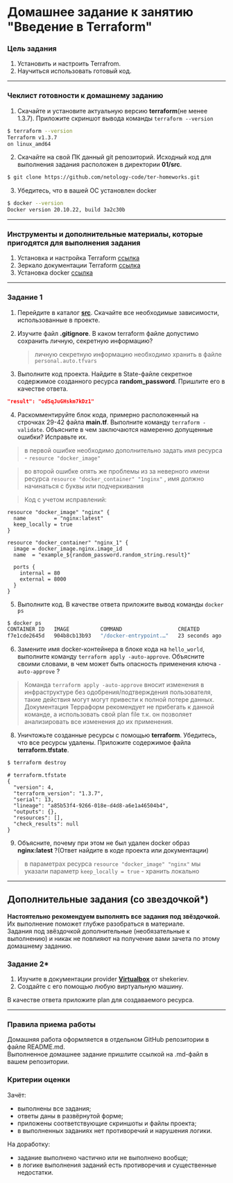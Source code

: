 # Домашнее задание к занятию "Введение в Terraform"

### Цель задания

1. Установить и настроить Terrafrom.
2. Научиться использовать готовый код.

------

### Чеклист готовности к домашнему заданию

1. Скачайте и установите актуальную версию **terraform**(не менее 1.3.7). Приложите скриншот вывода команды ```terraform --version```
```bash
$ terraform --version
Terraform v1.3.7
on linux_amd64
```

2. Скачайте на свой ПК данный git репозиторий. Исходный код для выполнения задания расположен в директории **01/src**.
```bash
$ git clone https://github.com/netology-code/ter-homeworks.git
```

3. Убедитесь, что в вашей ОС установлен docker
```bash
$ docker --version
Docker version 20.10.22, build 3a2c30b
```

------

### Инструменты и дополнительные материалы, которые пригодятся для выполнения задания

1. Установка и настройка Terraform  [ссылка](https://cloud.yandex.ru/docs/tutorials/infrastructure-management/terraform-quickstart#from-yc-mirror)
2. Зеркало документации Terraform  [ссылка](https://registry.tfpla.net/browse/providers) 
3. Установка docker [ссылка](https://docs.docker.com/engine/install/ubuntu/) 
------

### Задание 1

1. Перейдите в каталог [**src**](https://github.com/netology-code/ter-homeworks/tree/main/01/src). Скачайте все необходимые зависимости, использованные в проекте. 
2. Изучите файл **.gitignore**. В каком terraform файле допустимо сохранить личную, секретную информацию?
   > личную секретную информацию необходимо хранить в файле ```personal.auto.tfvars```

3. Выполните код проекта. Найдите  в State-файле секретное содержимое созданного ресурса **random_password**. Пришлите его в качестве ответа.
```json
"result": "odSqJuGHskm7kDz1"
```

4. Раскомментируйте блок кода, примерно расположенный на строчках 29-42 файла **main.tf**.
Выполните команду ```terraform -validate```. Объясните в чем заключаются намеренно допущенные ошибки? Исправьте их.
> в первой ошибке необходимо дополнительно задать имя ресурса - ```resource "docker_image"```

> во второй ошибке опять же проблемы из за неверного имени ресурса ```resource "docker_container" "1nginx"``` , имя должно начинаться с буквы или подчеркивания
   
>Код с учетом исправлений:
```
resource "docker_image" "nginx" {
  name         = "nginx:latest"
  keep_locally = true
}

resource "docker_container" "nginx_1" {
  image = docker_image.nginx.image_id
  name  = "example_${random_password.random_string.result}"

  ports {
    internal = 80
    external = 8000
  }
}
```

5. Выполните код. В качестве ответа приложите вывод команды ```docker ps```
```bash
$ docker ps
CONTAINER ID   IMAGE          COMMAND                  CREATED          STATUS          PORTS                  NAMES
f7e1cde2645d   904b8cb13b93   "/docker-entrypoint.…"   23 seconds ago   Up 16 seconds   0.0.0.0:8000->80/tcp   example_odSqJuGHskm7kDz1
```

6. Замените имя docker-контейнера в блоке кода на ```hello_world```, выполните команду ```terraform apply -auto-approve```.
Объясните своими словами, в чем может быть опасность применения ключа  ```-auto-approve``` ? 
>Команда ```terraform apply -auto-approve``` вносит изменения в инфраструктуре без одобрения/подтверждения пользователя, такие действия могут могут привести к полной потере данных. Документация Терраформ рекомендует не прибегать к данной команде, а использовать свой plan file т.к. он позволяет анализировать все изменения до их применения.

8. Уничтожьте созданные ресурсы с помощью **terraform**. Убедитесь, что все ресурсы удалены. Приложите содержимое файла **terraform.tfstate**. 
```bash
$ terraform destroy
```
```
# terraform.tfstate
{
  "version": 4,
  "terraform_version": "1.3.7",
  "serial": 13,
  "lineage": "a85b53f4-9266-018e-d4d8-a6e1a46504b4",
  "outputs": {},
  "resources": [],
  "check_results": null
}
```

9. Объясните, почему при этом не был удален docker образ **nginx:latest** ?(Ответ найдите в коде проекта или документации)
>в параметрах ресурса ```resource "docker_image" "nginx"``` мы указали параметр   ```keep_locally = true``` - хранить локально

------

## Дополнительные задания (со звездочкой*)

**Настоятельно рекомендуем выполнять все задания под звёздочкой.**   Их выполнение поможет глубже разобраться в материале.   
Задания под звёздочкой дополнительные (необязательные к выполнению) и никак не повлияют на получение вами зачета по этому домашнему заданию. 

### Задание 2*

1. Изучите в документации provider [**Virtualbox**](https://registry.tfpla.net/providers/shekeriev/virtualbox/latest/docs/overview/index) от 
shekeriev.
2. Создайте с его помощью любую виртуальную машину.

В качестве ответа приложите plan для создаваемого ресурса.

------

### Правила приема работы

Домашняя работа оформляется в отдельном GitHub репозитории в файле README.md.   
Выполненное домашнее задание пришлите ссылкой на .md-файл в вашем репозитории.

### Критерии оценки

Зачёт:

* выполнены все задания;
* ответы даны в развёрнутой форме;
* приложены соответствующие скриншоты и файлы проекта;
* в выполненных заданиях нет противоречий и нарушения логики.

На доработку:

* задание выполнено частично или не выполнено вообще;
* в логике выполнения заданий есть противоречия и существенные недостатки. 

